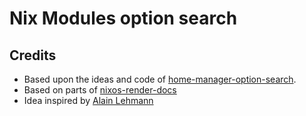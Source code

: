 # Nix Modules option search

## Credits

* Based upon the ideas and code of [home-manager-option-search](https://mipmip.github.io/home-manager-option-search/).
* Based on parts of [nixos-render-docs](https://github.com/NixOS/nixpkgs/blob/master/pkgs/tools/nix/nixos-render-docs/src/nixos_render_docs)
* Idea inspired by [Alain Lehmann](https://github.com/ciderale)
